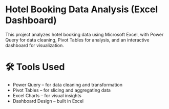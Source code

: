 # Hotel Booking Data Analysis (Excel Dashboard)
This project analyzes hotel booking data using Microsoft Excel, with Power Query for data cleaning, Pivot Tables for analysis, and an interactive dashboard for visualization.

# 🛠 Tools Used
  - Power Query – for data cleaning and transformation
  - Pivot Tables – for slicing and aggregating data
  - Excel Charts – for visual insights
  - Dashboard Design – built in Excel
